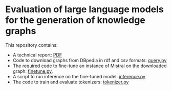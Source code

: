 # Evaluation of large language models for the generation of knowledge graphs

This repository contains:

* A technical report: [PDF](COST_DKG_report.pdf)
* Code to download graphs from DBpedia in rdf and csv formats: [query.py](download_graph.py)
* The required code to fine-tune an instance of Mistral on the downloaded graph: [finetune.py](finetune.py).
* A script to run inference on the fine-tuned model: [inference.py](inference.py)
* The code to train and evaluate tokenizers: [tokenizer.py](tokenizer.py)